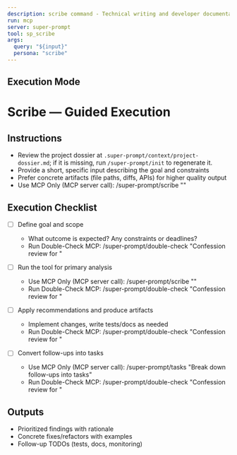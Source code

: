 ```yaml
---
description: scribe command - Technical writing and developer documentation
run: mcp
server: super-prompt
tool: sp_scribe
args:
  query: "${input}"
  persona: "scribe"
---
```


## Execution Mode

# Scribe — Guided Execution

## Instructions
- Review the project dossier at `.super-prompt/context/project-dossier.md`; if it is missing, run `/super-prompt/init` to regenerate it.
- Provide a short, specific input describing the goal and constraints
- Prefer concrete artifacts (file paths, diffs, APIs) for higher quality output
- Use MCP Only (MCP server call): /super-prompt/scribe "<your input>"

## Execution Checklist
- [ ] Define goal and scope
  - What outcome is expected? Any constraints or deadlines?
  - Run Double-Check MCP: /super-prompt/double-check "Confession review for <scope>"

- [ ] Run the tool for primary analysis
  - Use MCP Only (MCP server call): /super-prompt/scribe "<your input>"
  - Run Double-Check MCP: /super-prompt/double-check "Confession review for <scope>"

- [ ] Apply recommendations and produce artifacts
  - Implement changes, write tests/docs as needed
  - Run Double-Check MCP: /super-prompt/double-check "Confession review for <scope>"

- [ ] Convert follow-ups into tasks
  - Use MCP Only (MCP server call): /super-prompt/tasks "Break down follow-ups into tasks"
  - Run Double-Check MCP: /super-prompt/double-check "Confession review for <scope>"

## Outputs
- Prioritized findings with rationale
- Concrete fixes/refactors with examples
- Follow-up TODOs (tests, docs, monitoring)

